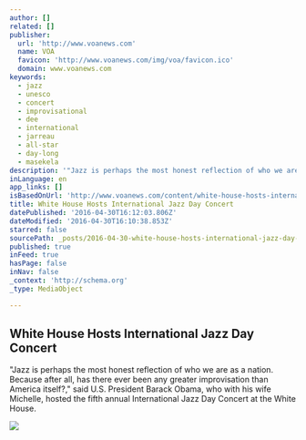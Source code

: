 ```yaml
---
author: []
related: []
publisher:
  url: 'http://www.voanews.com'
  name: VOA
  favicon: 'http://www.voanews.com/img/voa/favicon.ico'
  domain: www.voanews.com
keywords:
  - jazz
  - unesco
  - concert
  - improvisational
  - dee
  - international
  - jarreau
  - all-star
  - day-long
  - masekela
description: '"Jazz is perhaps the most honest reflection of who we are as a nation. Because after all, has there ever been any greater improvisation than America itself?," said U.S. President Barack Obama, who with his wife Michelle, hosted the fifth annual International Jazz Day Concert at the White House.'
inLanguage: en
app_links: []
isBasedOnUrl: 'http://www.voanews.com/content/white-house-hosts-international-jazz-day-concert/3309738.html'
title: White House Hosts International Jazz Day Concert
datePublished: '2016-04-30T16:12:03.806Z'
dateModified: '2016-04-30T16:10:38.853Z'
starred: false
sourcePath: _posts/2016-04-30-white-house-hosts-international-jazz-day-concert.md
published: true
inFeed: true
hasPage: false
inNav: false
_context: 'http://schema.org'
_type: MediaObject

---
```

<article style=""><h1>White House Hosts International Jazz Day Concert</h1><p>"Jazz is perhaps the most honest reflection of who we are as a nation. Because after all, has there ever been any greater improvisation than America itself?," said U.S. President Barack Obama, who with his wife Michelle, hosted the fifth annual International Jazz Day Concert at the White House.</p><img src="http://gdb.voanews.com/29215E05-C5BB-44CD-A23E-396444DC7C5E_cx0_cy11_cw0_mw1024_mh1024_s.jpg" /></article>